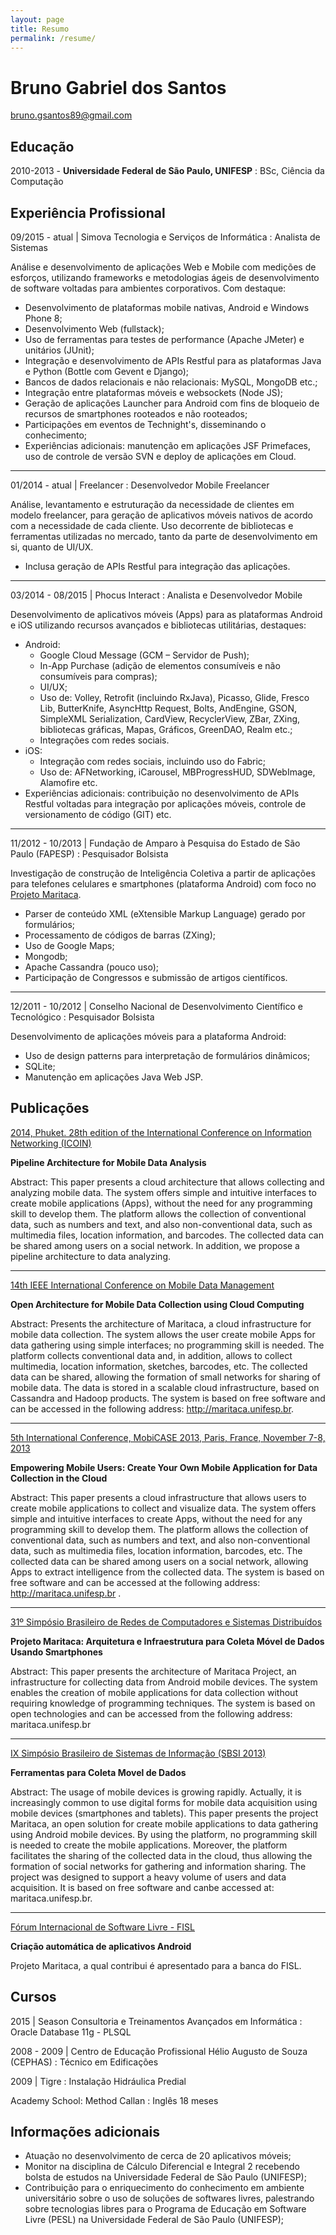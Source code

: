 ```yaml
---
layout: page
title: Resumo
permalink: /resume/
---
```


Bruno Gabriel dos Santos
============
bruno.gsantos89@gmail.com


Educação
---------

2010-2013 - **Universidade Federal de São Paulo, UNIFESP**
: BSc, Ciência da Computação


Experiência Profissional
----------

09/2015 - atual | Simova Tecnologia e Serviços de Informática
: Analista de Sistemas

Análise e desenvolvimento de aplicações Web e Mobile com medições de esforços, utilizando frameworks e metodologias ágeis de desenvolvimento de software voltadas para ambientes corporativos. Com destaque:

* Desenvolvimento de plataformas mobile nativas, Android e Windows Phone 8;
* Desenvolvimento Web (fullstack);
* Uso de ferramentas para testes de performance (Apache JMeter) e unitários (JUnit);
* Integração e desenvolvimento de APIs Restful para as plataformas Java e Python (Bottle com Gevent e Django);
* Bancos de dados relacionais e não relacionais: MySQL, MongoDB etc.;
* Integração entre plataformas móveis e websockets (Node JS);
* Geração de aplicações Launcher para Android com fins de bloqueio de recursos de smartphones rooteados e não rooteados;
* Participações em eventos de Technight's, disseminando o conhecimento;
* Experiências adicionais: manutenção em aplicações JSF Primefaces, uso de controle de versão SVN e deploy de aplicações em Cloud.


----------
01/2014 - atual | Freelancer
: Desenvolvedor Mobile Freelancer

Análise, levantamento e estruturação da necessidade de clientes em modelo freelancer, para geração de aplicativos móveis nativos de acordo com a necessidade de cada cliente. Uso decorrente de bibliotecas e ferramentas utilizadas no mercado, tanto da parte de desenvolvimento em si, quanto de UI/UX.

* Inclusa geração de APIs Restful para integração das aplicações.

----------
03/2014 - 08/2015 | Phocus Interact
: Analista e Desenvolvedor Mobile

Desenvolvimento de aplicativos móveis (Apps) para as plataformas Android  e iOS utilizando recursos avançados e bibliotecas utilitárias, destaques:

* Android: 
	* Google Cloud Message (GCM – Servidor de Push);
	* In-App Purchase (adição de elementos consumíveis e não consumíveis para compras);
	* UI/UX;
	* Uso de: Volley, Retrofit (incluindo RxJava), Picasso, Glide, Fresco Lib, ButterKnife, AsyncHttp Request, Bolts, AndEngine, GSON, SimpleXML Serialization, CardView, RecyclerView, ZBar, ZXing, bibliotecas gráficas, Mapas, Gráficos, GreenDAO, Realm etc.;
	* Integrações com redes sociais.
* iOS: 
	* Integração com redes sociais, incluindo uso do Fabric;
	* Uso de: AFNetworking, iCarousel, MBProgressHUD, SDWebImage, Alamofire etc.
* Experiências adicionais: contribuição no desenvolvimento de APIs Restful voltadas para integração por aplicações móveis, controle de versionamento de código (GIT) etc.

----------
11/2012 - 10/2013 | Fundação de Amparo à Pesquisa do Estado de São Paulo (FAPESP)
: Pesquisador Bolsista

Investigação de construção de Inteligência Coletiva a partir de aplicações para telefones celulares e smartphones (plataforma Android) com foco no [Projeto Maritaca](http://maritaca.unifesp.br).

* Parser de conteúdo XML (eXtensible Markup Language) gerado por formulários;
* Processamento de códigos de barras (ZXing);
* Uso de Google Maps;
* Mongodb;
* Apache Cassandra (pouco uso);
* Participação de Congressos e submissão de artigos científicos.

----------
12/2011 - 10/2012 | Conselho Nacional de Desenvolvimento Científico e Tecnológico
: Pesquisador Bolsista

Desenvolvimento de aplicações móveis para a plataforma Android:

* Uso de design patterns para interpretação de formulários dinâmicos;
* SQLite;
* Manutenção em aplicações Java Web JSP.


Publicações
----------

[2014, Phuket. 28th edition of the International Conference on Information Networking (ICOIN)](http://ieeexplore.ieee.org/document/6799730/)

**Pipeline Architecture for Mobile Data Analysis**

Abstract:
This paper presents a cloud architecture that allows collecting and analyzing mobile data. The system offers simple and intuitive interfaces to create mobile applications (Apps), without the need for any programming skill to develop them. The platform allows the collection of conventional data, such as numbers and text, and also non-conventional data, such as multimedia files, location information, and barcodes. The collected data can be shared among users on a social network. In addition, we propose a pipeline architecture to data analyzing.

----------
[14th IEEE International Conference on Mobile Data Management](http://ieeexplore.ieee.org/document/6569083/?arnumber=6569083)

**Open Architecture for Mobile Data Collection using Cloud Computing** 

Abstract:
Presents the architecture of Maritaca, a cloud infrastructure for mobile data collection. The system allows the user create mobile Apps for data gathering using simple interfaces; no programming skill is needed. The platform collects conventional data and, in addition, allows to collect multimedia, location information, sketches, barcodes, etc. The collected data can be shared, allowing the formation of small networks for sharing of mobile data. The data is stored in a scalable cloud infrastructure, based on Cassandra and Hadoop products. The system is based on free software and can be accessed in the following address: http://maritaca.unifesp.br.


----------
[5th International Conference, MobiCASE 2013, Paris, France, November 7-8, 2013](http://link.springer.com/chapter/10.1007%2F978-3-319-05452-0_21)

**Empowering Mobile Users: Create Your Own Mobile Application for Data Collection in the Cloud**

Abstract:
This paper presents a cloud infrastructure that allows users to create mobile applications to collect and visualize data. The system offers simple and intuitive interfaces to create Apps, without the need for any programming skill to develop them. The platform allows the collection of conventional data, such as numbers and text, and also non-conventional data, such as multimedia files, location information, barcodes, etc. The collected data can be shared among users on a social network, allowing Apps to extract intelligence from the collected data. The system is based on free software and can be accessed at the following address: http://maritaca.unifesp.br .


-----
[31º Simpósio Brasileiro de Redes de Computadores e Sistemas Distribuídos](http://sbrc2013.unb.br/files/anais/salao-ferramentas/artigos/artigo-75.pdf)

**Projeto Maritaca: Arquitetura e Infraestrutura para Coleta Móvel de Dados Usando Smartphones**

Abstract:
This paper presents the architecture of Maritaca Project, an infrastructure for collecting data from Android mobile devices. The system enables the creation of mobile applications for data collection without requiring knowledge of programming techniques. The system is based on open technologies and can be accessed from the following address: maritaca.unifesp.br


----------
[IX Simpósio Brasileiro de Sistemas de Informação (SBSI 2013)](http://www.lbd.dcc.ufmg.br/colecoes/sbsi/2013/0013.pdf)

**Ferramentas para Coleta Movel de Dados**

Abstract:
The usage of mobile devices is growing rapidly. Actually, it is increasingly common to use digital forms for mobile data acquisition using mobile devices (smartphones and tablets). This paper presents the project Maritaca, an
open solution for create mobile applications to data gathering using Android
mobile devices. By using the platform, no programming skill is needed to create the mobile applications. Moreover, the platform facilitates the sharing of the
collected data in the cloud, thus allowing the formation of social networks for
gathering and information sharing. The project was designed to support a heavy volume of users and data acquisition. It is based on free software and canbe accessed at: maritaca.unifesp.br.

------
[Fórum Internacional de Software Livre - FISL](https://www.youtube.com/watch?v=gZbJLiLY_w0)

**Criação automática de aplicativos Android**

Projeto Maritaca, a qual contribui é apresentado para a banca do FISL.

Cursos
----------
2015 | Season Consultoria e Treinamentos Avançados em Informática
: Oracle Database 11g - PLSQL



2008 - 2009 | Centro de Educação Profissional Hélio Augusto de Souza (CEPHAS)
: Técnico em Edificações



2009 | Tigre
: Instalação Hidráulica Predial


Academy School: Method Callan
: Inglês 18 meses


Informações adicionais
----------------------------------------

* Atuação no desenvolvimento de cerca de 20 aplicativos móveis;
* Monitor na disciplina de Cálculo Diferencial e Integral 2 recebendo bolsta de estudos na Universidade Federal de São Paulo (UNIFESP);
* Contribuição para o enriquecimento do conhecimento em ambiente universitário sobre o uso de soluções de softwares livres, palestrando sobre tecnologias libres para o Programa de Educação em Software Livre (PESL) na Universidade Federal de São Paulo (UNIFESP);